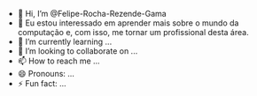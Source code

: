 - 👋 Hi, I’m @Felipe-Rocha-Rezende-Gama
- 👀 Eu estou interessado em aprender mais sobre o mundo da computação e, com isso, me tornar um profissional desta área.
- 🌱 I’m currently learning ...
- 💞️ I’m looking to collaborate on ...
- 📫 How to reach me ...
- 😄 Pronouns: ...
- ⚡ Fun fact: ...

<!---
Felipe-Rocha-Rezende-Gama/Felipe-Rocha-Rezende-Gama is a ✨ special ✨ repository because its `README.md` (this file) appears on your GitHub profile.
You can click the Preview link to take a look at your changes.
--->
